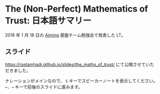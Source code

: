 # The (Non-Perfect) Mathematics of Trust: 日本語サマリー

2018 年 1 月 18 日の [Aiming](https://aiming-inc.com/ja/) 基盤チーム勉強会で発表した LT。

## スライド

https://rastamhadi.github.io/slides/the_maths_of_trust/ にて公開させていただきました。

ナレーションがメインなので、
`S` キーでスピーカーノートを表示してください。
`←`、`→` キーで前後のスライドに進みます。
